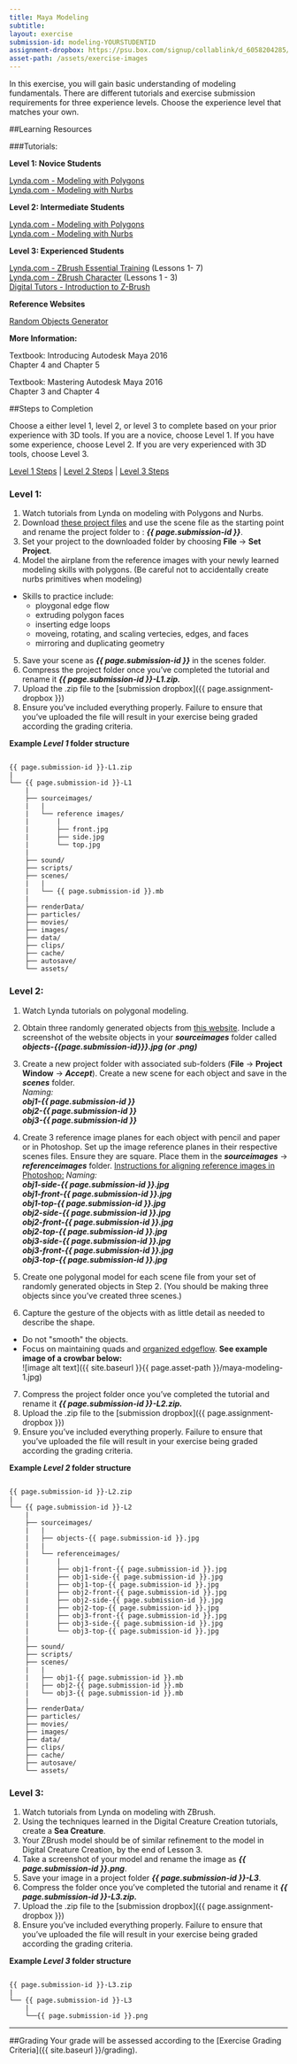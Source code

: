 ```yaml
---
title: Maya Modeling
subtitle: 
layout: exercise
submission-id: modeling-YOURSTUDENTID
assignment-dropbox: https://psu.box.com/signup/collablink/d_6058204285/11915a00eb1b89
asset-path: /assets/exercise-images
---
```


In this exercise, you will gain basic understanding of modeling fundamentals. There are different tutorials and exercise submission requirements for three experience levels. Choose the experience level that matches your own.

##Learning Resources

###Tutorials:

**Level 1: Novice Students**

[Lynda.com - Modeling with Polygons](http://www.lynda.com/Maya-tutorials/Maya-Essentials-2-Polygonal-Modeling-Techniques/96715-2.html)  
[Lynda.com - Modeling with Nurbs](http://www.lynda.com/Maya-tutorials/Maya-Essentials-3-NURBS-Modeling-Techniques/96716-2.html)

**Level 2: Intermediate Students**

[Lynda.com - Modeling with Polygons](http://www.lynda.com/Maya-tutorials/Maya-Essentials-2-Polygonal-Modeling-Techniques/96715-2.html)  
[Lynda.com - Modeling with Nurbs](http://www.lynda.com/Maya-tutorials/Maya-Essentials-3-NURBS-Modeling-Techniques/96716-2.html)  

**Level 3: Experienced Students**

[Lynda.com - ZBrush Essential Training](http://www.lynda.com/ZBrush-4-tutorials/Essential-Training/76980-2.html) (Lessons 1- 7)  
[Lynda.com - ZBrush Character](http://www.lynda.com/3D-Animation-Character-Design-tutorials/Digital-Creature-Creation-in-ZBrush-Photoshop-and-Maya/83781-2.html) (Lessons 1 - 3)  
[Digital Tutors - Introduction to Z-Brush](http://www.digitaltutors.com/tutorial/1093-Introduction-to-ZBrush)

**Reference Websites**

[Random Objects Generator](http://www.randomlists.com/things)

**More Information:**

Textbook: Introducing Autodesk Maya 2016  
Chapter 4 and Chapter 5

Textbook: Mastering Autodesk Maya 2016  
Chapter 3 and Chapter 4


##Steps to Completion

Choose a either level 1, level 2, or level 3 to complete based on your prior experience with 3D tools. If you are a novice, choose Level 1. If you have some experience, choose Level 2. If you are very experienced with 3D tools, choose Level 3.

[Level 1 Steps](#level-1) | [Level 2 Steps](#level-2) | [Level 3 Steps](#level-3)

### <a name="level-1"></a>Level 1:

1. Watch tutorials from Lynda on modeling with Polygons and Nurbs.
2. Download [these project files](https://docs.google.com/file/d/0BzXX6rmROMNWandfd3hKLXRCdmM/edit) and use the scene file as the starting point and rename the project folder to : **_{{ page.submission-id }}_**.
3. Set your project to the downloaded folder by choosing **File** → **Set Project**.
4. Model the airplane from the reference images with your newly learned modeling skills with polygons. (Be careful not to accidentally create nurbs primitives when modeling)
  - Skills to practice include:
     - ploygonal edge flow
     - extruding polygon faces
     - inserting edge loops
     - moveing, rotating, and scaling vertecies, edges, and faces
     - mirroring and duplicating geometry
5. Save your scene as **_{{ page.submission-id }}_** in the scenes folder.
6. Compress the project folder once you’ve completed the tutorial and rename it **_{{ page.submission-id }}-L1.zip._**
7. Upload the .zip file to the [submission dropbox]({{ page.assignment-dropbox }})
8. Ensure you’ve included everything properly. Failure to ensure that you’ve uploaded the file will result in your exercise being graded according the grading criteria.

**Example _Level 1_ folder structure**

```

{{ page.submission-id }}-L1.zip
|
└── {{ page.submission-id }}-L1
    |
    ├── sourceimages/
    |   |
    |   └── reference images/
    |       |
    |       ├── front.jpg
    |       ├── side.jpg
    |       └── top.jpg
    |
    ├── sound/
    ├── scripts/
    ├── scenes/
    |   |
    |   └── {{ page.submission-id }}.mb
    |
    ├── renderData/
    ├── particles/
    ├── movies/
    ├── images/
    ├── data/
    ├── clips/
    ├── cache/
    ├── autosave/
    └── assets/

```

### <a name="level-2"></a>Level 2:

1. Watch Lynda tutorials on polygonal modeling.
2. Obtain three randomly generated objects from [this website](http://www.randomlists.com/things). Include a screenshot of the website objects in your **_sourceimages_** folder called **_objects-{{page.submission-id}}}.jpg (or .png)_**
3. Create a new project folder with associated sub-folders (**File** → **Project Window** → **_Accept_**). Create a new scene for each object and save in the **_scenes_** folder.  
  *Naming:*  
  **_obj1-{{ page.submission-id }}_**  
  **_obj2-{{ page.submission-id }}_**  
  **_obj3-{{ page.submission-id }}_**  

4. Create 3 reference image planes for each object with pencil and paper or in Photoshop. Set up the image reference planes in their respective scenes files. Ensure they are square. Place them in the **_sourceimages_** → **_referenceimages_** folder. [Instructions for aligning reference images in Photoshop:](http://www.webdesign.org/photoshop/photoshop-basics/cutting-up-blueprints-for-3d-modelling.4970.html)
  *Naming:*  
  **_obj1-side-{{ page.submission-id }}.jpg_**  
  **_obj1-front-{{ page.submission-id }}.jpg_**  
  **_obj1-top-{{ page.submission-id }}.jpg_**  
  **_obj2-side-{{ page.submission-id }}.jpg_**  
  **_obj2-front-{{ page.submission-id }}.jpg_**  
  **_obj2-top-{{ page.submission-id }}.jpg_**  
  **_obj3-side-{{ page.submission-id }}.jpg_**  
  **_obj3-front-{{ page.submission-id }}.jpg_**  
  **_obj3-top-{{ page.submission-id }}.jpg_**  

5. Create one polygonal model for each scene file from your set of randomly generated objects in Step 2. (You should be making three objects since you’ve created three scenes.)
6. Capture the gesture of the objects with as little detail as needed to describe the shape.
  - Do not "smooth" the objects.
  - Focus on maintaining quads and [organized edgeflow](http://www.digitaltutors.com/lesson/15804-Edge-Flow).
    **See example image of a crowbar below:**  
    ![image alt text]({{ site.baseurl }}{{ page.asset-path }}/maya-modeling-1.jpg)  

7. Compress the project folder once you’ve completed the tutorial and rename it **_{{ page.submission-id }}-L2.zip._**
8. Upload the .zip file to the [submission dropbox]({{ page.assignment-dropbox }})
9. Ensure you’ve included everything properly. Failure to ensure that you’ve uploaded the file will result in your exercise being graded according the grading criteria.

**Example _Level 2_ folder structure**

```

{{ page.submission-id }}-L2.zip
|
└── {{ page.submission-id }}-L2
    |
    ├── sourceimages/
    |   |
    |   ├── objects-{{ page.submission-id }}.jpg
    |   |
    |   └── referenceimages/
    |       |
    |       ├── obj1-front-{{ page.submission-id }}.jpg
    |       ├── obj1-side-{{ page.submission-id }}.jpg
    |       ├── obj1-top-{{ page.submission-id }}.jpg
    |       ├── obj2-front-{{ page.submission-id }}.jpg
    |       ├── obj2-side-{{ page.submission-id }}.jpg
    |       ├── obj2-top-{{ page.submission-id }}.jpg
    |       ├── obj3-front-{{ page.submission-id }}.jpg
    |       ├── obj3-side-{{ page.submission-id }}.jpg
    |       └── obj3-top-{{ page.submission-id }}.jpg
    |
    ├── sound/
    ├── scripts/
    ├── scenes/
    |   |
    |   ├── obj1-{{ page.submission-id }}.mb
    |   ├── obj2-{{ page.submission-id }}.mb
    |   └── obj3-{{ page.submission-id }}.mb
    |
    ├── renderData/
    ├── particles/
    ├── movies/
    ├── images/
    ├── data/
    ├── clips/
    ├── cache/
    ├── autosave/
    └── assets/

```

### <a name="level-3"></a>Level 3:

1. Watch tutorials from Lynda on modeling with ZBrush.
2. Using the techniques learned in the Digital Creature Creation tutorials, create a **Sea Creature**.
3. Your ZBrush model should be of similar refinement to the model in Digital Creature Creation, by the end of Lesson 3.
4. Take a screenshot of your model and rename the image as **_{{ page.submission-id }}.png_**.
5. Save your image in a project folder **_{{ page.submission-id }}-L3_**.
6. Compress the folder once you’ve completed the tutorial and rename it **_{{ page.submission-id }}-L3.zip._**
7. Upload the .zip file to the [submission dropbox]({{ page.assignment-dropbox }})
8. Ensure you’ve included everything properly. Failure to ensure that you’ve uploaded the file will result in your exercise being graded according the grading criteria.

**Example _Level 3_ folder structure**

```

{{ page.submission-id }}-L3.zip
|
└── {{ page.submission-id }}-L3
    |
    └──{{ page.submission-id }}.png

```

* * *

##Grading
Your grade will be assessed according to the [Exercise Grading Criteria]({{ site.baseurl }}/grading). 




